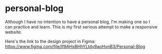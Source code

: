 # personal-blog

Although I have no intention to have a personal blog, I'm making one so I can practice and learn. This is my first serious attempt to make a responsive website.

Here's the link to the design project in Figma: https://www.figma.com/file/If9AHsBHhYLtdy9aoHvnB3/Personal-Blog
